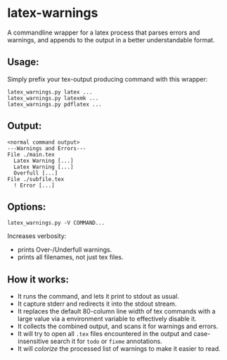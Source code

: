 # latex-warnings
A commandline wrapper for a latex process that parses errors and warnings,
and appends to the output in a better understandable format.

## Usage:

Simply prefix your tex-output producing command with this wrapper:

```
latex_warnings.py latex ...
latex_warnings.py latexmk ...
latex_warnings.py pdflatex ...
```

## Output:

```
<normal command output>
---Warnings and Errors---
File ./main.tex
  Latex Warning [...]
  Latex Warning [...]
  Overfull [...]
File ./subfile.tex
  ! Error [...]
```

## Options:

```
latex_warnings.py -V COMMAND...
```

Increases verbosity:

- prints Over-/Underfull warnings.
- prints all filenames, not just tex files.


## How it works:

- It runs the command, and lets it print to stdout as usual.
- It capture stderr and redirects it into the stdout stream.
- It replaces the default 80-column line width of tex commands with a large value via a environment variable to effectively disable it.
- It collects the combined output, and scans it for warnings and errors.
- It will try to open all `.tex` files encountered in the output
  and case-insensitive search it for `todo` or `fixme` annotations.
- It will _colorize_ the processed list of warnings to make it easier to read.
